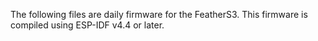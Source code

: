 The following files are daily firmware for the FeatherS3. This firmware is
compiled using ESP-IDF v4.4 or later.
